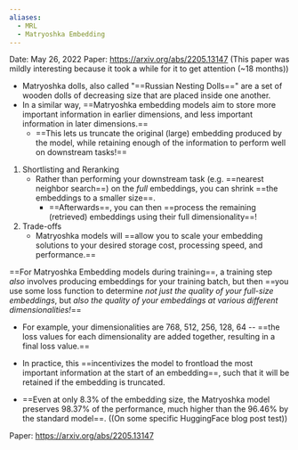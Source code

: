 ```yaml
---
aliases:
  - MRL
  - Matryoshka Embedding
---
```

Date: May 26, 2022
Paper: https://arxiv.org/abs/2205.13147
(This paper was mildly interesting because it took a while for it to get attention (~18 months))


- Matryoshka dolls, also called "==Russian Nesting Dolls==" are a set of wooden dolls of decreasing size that are placed inside one another.
- In a similar way, ==Matryoshka embedding models aim to store more important information in earlier dimensions, and less important information in later dimensions.==
	- ==This lets us truncate the original (large) embedding produced by the model, while retaining enough of the information to perform well on downstream tasks!==


1. Shortlisting and Reranking
	- Rather than performing your downstream task (e.g. ==nearest neighbor search==) on the *full* embeddings, you can shrink ==the embeddings to a smaller size==.
		- ==Afterwards==, you can then ==process the remaining (retrieved) embeddings using their full dimensionality==!
2. Trade-offs
	- Matryoshka models will ==allow you to scale your embedding solutions to your desired storage cost, processing speed, and performance.==



==For Matryoshka Embedding models during training==, a training step *also* involves producing embeddings for your training batch, but then ==you use some loss function to determine *not just the quality of your full-size embeddings*, but *also the quality of your embeddings at various different dimensionalities!*==
- For example, your dimensionalities are 768, 512, 256, 128, 64 -- ==the loss values for each dimensionality are added together, resulting in a final loss value.==
- In practice, this ==incentivizes the model to frontload the most important information at the start of an embedding==, such that it will be retained if the embedding is truncated.



- ==Even at only 8.3% of the embedding size, the Matryoshka model preserves 98.37% of the performance, much higher than the 96.46% by the standard model==. ((On some specific HuggingFace blog post test))

Paper: https://arxiv.org/abs/2205.13147


